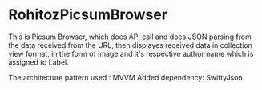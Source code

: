 # RohitozPicsumBrowser

This is Picsum Browser, which does API call and does JSON parsing from the data received from the URL,
then displayes received data in collection view format, 
in the form of image and it's respective author name which is assigned to Label.

The architecture pattern used : MVVM
Added dependency: SwiftyJson
